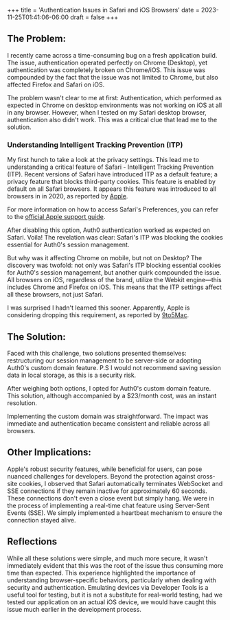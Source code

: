 +++
title = 'Authentication Issues in Safari and iOS Browsers'
date = 2023-11-25T01:41:06-06:00
draft = false
+++

## The Problem:
I recently came across a time-consuming bug on a fresh application build. The issue, authentication operated perfectly on Chrome (Desktop), yet authentication was completely broken on Chrome/iOS. This issue was compounded by the fact that the issue was not limited to Chrome, but also affected Firefox and Safari on iOS.

The problem wasn't clear to me at first: Authentication, which performed as expected in Chrome on desktop environments was not working on iOS at all in any browser. However, when I tested on my Safari desktop browser, authentication also didn't work. This was a critical clue that lead me to the solution.

### Understanding Intelligent Tracking Prevention (ITP)

My first hunch to take a look at the privacy settings. This lead me to understanding a critical feature of Safari - Intelligent Tracking Prevention (ITP). Recent versions of Safari have introduced ITP as a default feature; a privacy feature that blocks third-party cookies. This feature is enabled by default on all Safari browsers. It appears this feature was introduced to all browsers in in 2020, as reported by [Apple](hhttps://webkit.org/blog/10218/full-third-party-cookie-blocking-and-more/).

For more information on how to access Safari's Preferences, you can refer to the [official Apple support guide](https://support.apple.com/lv-lv/guide/safari/sfri40732/mac).

After disabling this option, Auth0 authentication worked as expected on Safari. Voila! The revelation was clear: Safari's ITP was blocking the cookies essential for Auth0's session management.

But why was it affecting Chrome on mobile, but not on Desktop? The discovery was twofold: not only was Safari's ITP blocking essential cookies for Auth0's session management, but another quirk compounded the issue. All browsers on iOS, regardless of the brand, utilize the Webkit engine—this includes Chrome and Firefox on iOS. This means that the ITP settings affect all these browsers, not just Safari.

I was surprised I hadn't learned this sooner. Apparently, Apple is considering dropping this requirement, as reported by [9to5Mac](https://9to5mac.com/2023/02/07/new-iphone-browsers/).

## The Solution:

Faced with this challenge, two solutions presented themselves: restructuring our session management to be server-side or adopting Auth0's custom domain feature. P.S I would not recommend saving session data in local storage, as this is a security risk.

After weighing both options, I opted for Auth0's custom domain feature. This solution, although accompanied by a $23/month cost, was an instant resolution.

Implementing the custom domain was straightforward. The impact was immediate and authentication became consistent and reliable across all browsers.

## Other Implications:
Apple's robust security features, while beneficial for users, can pose nuanced challenges for developers. Beyond the protection against cross-site cookies, I observed that Safari automatically terminates WebSocket and SSE connections if they remain inactive for approximately 60 seconds. These connections don't even a close event but simply hang. We were in the process of implementing a real-time chat feature using Server-Sent Events (SSE). We simply implemented a heartbeat mechanism to ensure the connection stayed alive. 

## Reflections

While all these solutions were simple, and much more secure, it wasn't immediately evident that this was the root of the issue thus consuming more time than expected. This experience highlighted the importance of understanding browser-specific behaviors, particularly when dealing with security and authentication. Emulating devices via Developer Tools is a useful tool for testing, but it is not a substitute for real-world testing, had we tested our application on an actual iOS device, we would have caught this issue much earlier in the development process.
